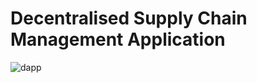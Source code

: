 <h1>Decentralised Supply Chain Management Application </h1>

![dapp](https://github.com/user-attachments/assets/2c651c89-a318-4408-8080-296ad2635007)
